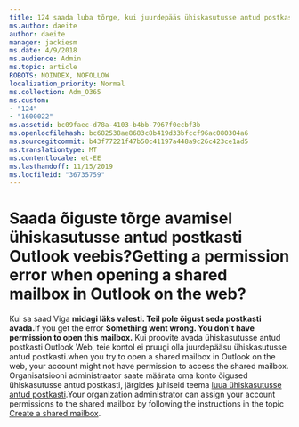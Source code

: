 ```yaml
---
title: 124 saada luba tõrge, kui juurdepääs ühiskasutusse antud postkasti OWA?
ms.author: daeite
author: daeite
manager: jackiesm
ms.date: 4/9/2018
ms.audience: Admin
ms.topic: article
ROBOTS: NOINDEX, NOFOLLOW
localization_priority: Normal
ms.collection: Adm_O365
ms.custom:
- "124"
- "1600022"
ms.assetid: bc09faec-d78a-4103-b4bb-7967f0ecbf3b
ms.openlocfilehash: bc682538ae8683c8b419d33bfccf96ac080304a6
ms.sourcegitcommit: b43f77221f47b50c41197a448a9c26c423ce1ad5
ms.translationtype: MT
ms.contentlocale: et-EE
ms.lasthandoff: 11/15/2019
ms.locfileid: "36735759"
---
```

# <a name="getting-a-permission-error-when-opening-a-shared-mailbox-in-outlook-on-the-web"></a><span data-ttu-id="4009c-102">Saada õiguste tõrge avamisel ühiskasutusse antud postkasti Outlook veebis?</span><span class="sxs-lookup"><span data-stu-id="4009c-102">Getting a permission error when opening a shared mailbox in Outlook on the web?</span></span>

<span data-ttu-id="4009c-103">Kui sa saad Viga **midagi läks valesti. Teil pole õigust seda postkasti avada.**</span><span class="sxs-lookup"><span data-stu-id="4009c-103">If you get the error **Something went wrong. You don't have permission to open this mailbox.**</span></span> <span data-ttu-id="4009c-104">Kui proovite avada ühiskasutusse antud postkasti Outlook Web, teie kontol ei pruugi olla juurdepääsu ühiskasutusse antud postkasti.</span><span class="sxs-lookup"><span data-stu-id="4009c-104">when you try to open a shared mailbox in Outlook on the web, your account might not have permission to access the shared mailbox.</span></span> <span data-ttu-id="4009c-105">Organisatsiooni administraator saate määrata oma konto õigused ühiskasutusse antud postkasti, järgides juhiseid teema [luua ühiskasutusse antud postkasti](https://docs.microsoft.com/office365/admin/email/create-a-shared-mailbox).</span><span class="sxs-lookup"><span data-stu-id="4009c-105">Your organization administrator can assign your account permissions to the shared mailbox by following the instructions in the topic [Create a shared mailbox](https://docs.microsoft.com/office365/admin/email/create-a-shared-mailbox).</span></span>
  